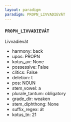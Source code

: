 ```yaml
---
layout: paradigm
paradigm: PROPN_LIVVADIEVÁT
---
```

### ` PROPN_LIVVADIEVÁT `

Livvadievát
* harmony: back
* upos: PROPN
* kotus_av: None
* possessive: False
* clitics: False
* deletion: t
* pos: NOUN
* stem_vowel: a
* plurale_tantum: obligatory
* grade_dir: weaken
* stem_diphthong: None
* suffix_regex: át
* kotus_tn: 21
